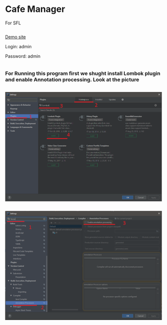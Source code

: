 # Cafe Manager
For SFL
```
```
[Demo site](http://armen181.ddns.net:8008)

Login: admin

Password: admin
```
```
### For Running this program first we shught install Lombok plugin and enable Annotation processing. Look at the picture
```
```
![Alt Text](https://raw.githubusercontent.com/armen181/cafe_manager/master/src/main/resources/static/pic/Lombok_1.png)

```
```
![Alt Text](https://raw.githubusercontent.com/armen181/cafe_manager/master/src/main/resources/static/pic/Anno.png)

```
```

```
```
